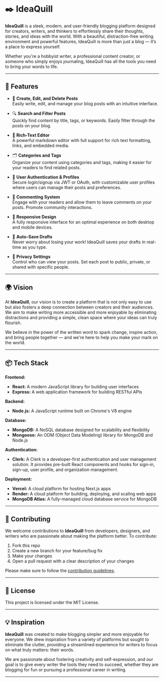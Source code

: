 # ✒️ IdeaQuill

**IdeaQuill** is a sleek, modern, and user-friendly blogging platform designed for creators, writers, and thinkers to effortlessly share their thoughts, stories, and ideas with the world. With a beautiful, distraction-free writing environment and powerful features, IdeaQuill is more than just a blog — it’s a place to express yourself.

Whether you're a hobbyist writer, a professional content creator, or someone who simply enjoys journaling, IdeaQuill has all the tools you need to bring your words to life.

---

## 🚀 Features

- 📝 **Create, Edit, and Delete Posts**  
  Easily write, edit, and manage your blog posts with an intuitive interface.

- 🔍 **Search and Filter Posts**  
  Quickly find content by title, tags, or keywords. Easily filter through the posts on your blog.

- 🧾 **Rich-Text Editor**  
  A powerful markdown editor with full support for rich text formatting, links, and embedded media.

- 🗂️ **Categories and Tags**  
  Organize your content using categories and tags, making it easier for your readers to find related posts.

- 👤 **User Authentication & Profiles**  
  Secure login/signup via JWT or OAuth, with customizable user profiles where users can manage their posts and preferences.

- 💬 **Commenting System**  
  Engage with your readers and allow them to leave comments on your posts. Promote community interactions.

- 📱 **Responsive Design**  
  A fully responsive interface for an optimal experience on both desktop and mobile devices.

- 💾 **Auto-Save Drafts**  
  Never worry about losing your work! IdeaQuill saves your drafts in real-time as you type.

- 🔐 **Privacy Settings**  
  Control who can view your posts. Set each post to public, private, or shared with specific people.

---

## 🌍 Vision

At **IdeaQuill**, our vision is to create a platform that is not only easy to use but also fosters a deep connection between creators and their audiences. We aim to make writing more accessible and more enjoyable by eliminating distractions and providing a simple, clean space where your ideas can truly flourish.

We believe in the power of the written word to spark change, inspire action, and bring people together — and we're here to help you make your mark on the world.

---

## 📦 Tech Stack

**Frontend:**  
- **React:** A modern JavaScript library for building user interfaces  
- **Express:** A web application framework for building RESTful APIs  

**Backend:**  
- **Node.js:** A JavaScript runtime built on Chrome's V8 engine  

**Database:**  
- **MongoDB:** A NoSQL database designed for scalability and flexibility  
- **Mongoose:** An ODM (Object Data Modeling) library for MongoDB and Node.js  

**Authentication:**  
- **Clerk:** A Clerk is a developer-first authentication and user management solution. It provides pre-built React components and hooks for sign-in, sign-up, user profile, and organization management.


**Deployment:**  
- **Vercel:** A cloud platform for hosting Next.js apps  
- **Render:** A cloud platform for building, deploying, and scaling web apps  
- **MongoDB Atlas:** A fully-managed cloud database service for MongoDB

---

## 🙌 Contributing

We welcome contributions to **IdeaQuill** from developers, designers, and writers who are passionate about making the platform better. To contribute:

1. Fork this repo
2. Create a new branch for your feature/bug fix
3. Make your changes
4. Open a pull request with a clear description of your changes

Please make sure to follow the [contribution guidelines](CONTRIBUTING.md).

---

## 📄 License

This project is licensed under the MIT License.

---

## 💡 Inspiration

**IdeaQuill** was created to make blogging simpler and more enjoyable for everyone. We drew inspiration from a variety of platforms but sought to eliminate the clutter, providing a streamlined experience for writers to focus on what truly matters: their words.

We are passionate about fostering creativity and self-expression, and our goal is to give every writer the tools they need to succeed, whether they are blogging for fun or pursuing a professional career in writing.

---

